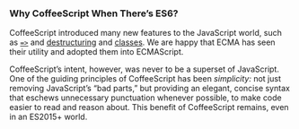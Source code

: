 ### Why CoffeeScript When There’s ES6?

CoffeeScript introduced many new features to the JavaScript world, such as [`=>`](#fat-arrow) and [destructuring](#destructuring) and [classes](#classes). We are happy that ECMA has seen their utility and adopted them into ECMAScript.

CoffeeScript’s intent, however, was never to be a superset of JavaScript. One of the guiding principles of CoffeeScript has been _simplicity:_ not just removing JavaScript’s “bad parts,” but providing an elegant, concise syntax that eschews unnecessary punctuation whenever possible, to make code easier to read and reason about. This benefit of CoffeeScript remains, even in an ES2015+ world.
